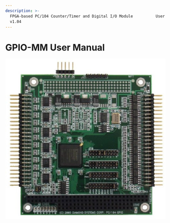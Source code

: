 ```yaml
---
description: >-
  FPGA-based PC/104 Counter/Timer and Digital I/O Module          User Manual
  v1.04
---
```


# GPIO-MM User Manual

![](../../.gitbook/assets/image%20%28156%29.png)

           

